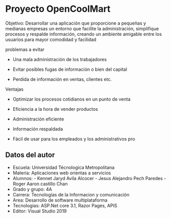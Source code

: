 # Proyecto OpenCoolMart

Objetivo: Desarrollar una aplicación que proporcione a pequeñas y medianas empresas un entorno que facilite la administración, simplifique procesos y respalde información, creando un ambiente amigable entre los usuarios para mayor comodidad y facilidad 


problemas a evitar 

- Una mala administración de los trabajadores  

- Evitar posibles fugas de información o bien del capital 

- Perdida de información en ventas, clientes etc. 

 

Ventajas 

- Optimizar los procesos cotidianos en un punto de venta  

- Eficiencia a la hora de vender productos 

- Administración eficiente 

- Información respaldada  

- Fácil de usar para los empleados y los administrativos pro 

## Datos del autor

- Escuela: Universidad Técnologica Metropolitana
- Materia: Aplicaciones web orientas a servicios
- Alumnos: - Kennet Jaryd Avila Alcocer 
           - Jesus Alejandro Pech Paredes
           - Roger Aaron castillo Chan
- Grado y grupo: 4A
- Carrera: Tecnologías de la Informacion y comunicación
- Area: Desarrollo de software multiplataforma
- Tecnologias: ASP.Net core 3.1, Razor Pages, APIS
- Editor: Visual Studio 2019
